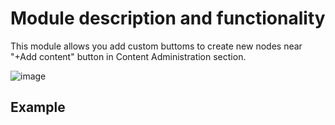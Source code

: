<h1>Module description and functionality</h1>
<p>This module allows you add custom buttoms to create new nodes near "+Add content" button in Content Administration section.</p> 

![image](https://github.com/user-attachments/assets/f4d85849-ceb1-47a1-9c7b-2a5a24f7c9a3)
<h2>Example</h2>
